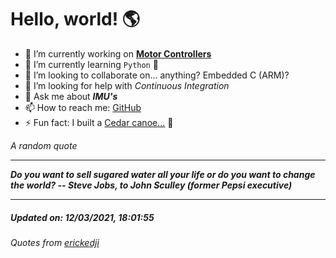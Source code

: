 # Hello, world! 🌎


- 🔧 I’m currently working on [**Motor Controllers**](https://github.com/kyleRhess/MicroMotor)
- 🌱 I’m currently learning `Python` **🐍**
- 👯 I’m looking to collaborate on... anything? Embedded C (ARM)?
- 🤔 I’m looking for help with *Continuous Integration*
- 💬 Ask me about ***IMU's***
- 📫 How to reach me: [GitHub](https://github.com/kyleRhess)
- ⚡ Fun fact: I built a [Cedar canoe...](https://kylerhess.github.io/canoe.html) 🛶

_A random quote_
___
***Do you want to sell sugared water all your life or do you want to change
the world?
-- Steve Jobs, to John Sculley (former Pepsi executive)***
___
##### Updated on: 12/03/2021, 18:01:55
###### Quotes from [erickedji](https://gist.github.com/erickedji/68802)